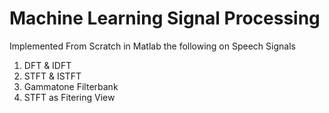 # Machine Learning Signal Processing
Implemented From Scratch in Matlab the following on Speech Signals
1. DFT & IDFT
2. STFT & ISTFT
3. Gammatone Filterbank
4. STFT as Fitering View
